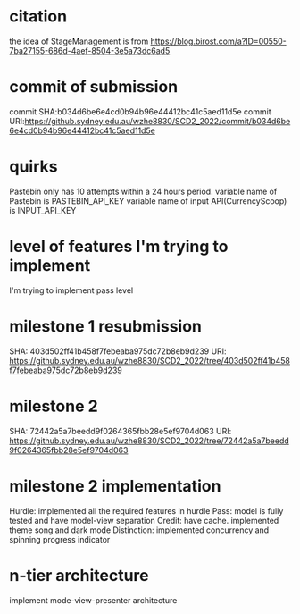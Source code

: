 # citation
the idea of StageManagement is from https://blog.birost.com/a?ID=00550-7ba27155-686d-4aef-8504-3e5a73dc6ad5
# commit of submission
commit SHA:b034d6be6e4cd0b94b96e44412bc41c5aed11d5e
commit URI:https://github.sydney.edu.au/wzhe8830/SCD2_2022/commit/b034d6be6e4cd0b94b96e44412bc41c5aed11d5e
# quirks
Pastebin only has 10 attempts within a 24 hours period.
variable name of Pastebin is PASTEBIN_API_KEY
variable name of input API(CurrencyScoop) is INPUT_API_KEY
# level of features I'm trying to implement
I'm trying to implement pass level
# milestone 1 resubmission
 SHA: 403d502ff41b458f7febeaba975dc72b8eb9d239
 URI: https://github.sydney.edu.au/wzhe8830/SCD2_2022/tree/403d502ff41b458f7febeaba975dc72b8eb9d239
# milestone 2
SHA: 72442a5a7beedd9f0264365fbb28e5ef9704d063
URI: https://github.sydney.edu.au/wzhe8830/SCD2_2022/tree/72442a5a7beedd9f0264365fbb28e5ef9704d063
# milestone 2 implementation
Hurdle: implemented all the required features in hurdle
Pass: model is fully tested and have model-view separation
Credit: have cache. implemented theme song and dark mode
Distinction: implemented concurrency and spinning progress indicator
# n-tier architecture
implement mode-view-presenter architecture